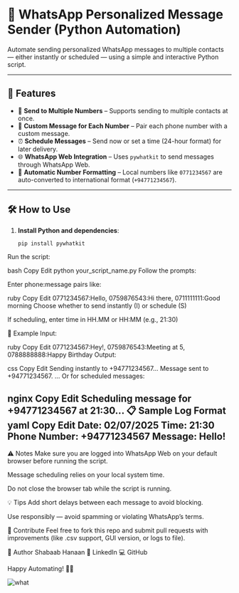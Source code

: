 # 📲 WhatsApp Personalized Message Sender (Python Automation)

Automate sending personalized WhatsApp messages to multiple contacts — either instantly or scheduled — using a simple and interactive Python script.

---

## 🚀 Features

- 🔄 **Send to Multiple Numbers** – Supports sending to multiple contacts at once.
- 💬 **Custom Message for Each Number** – Pair each phone number with a custom message.
- ⏰ **Schedule Messages** – Send now or set a time (24-hour format) for later delivery.
- 🌐 **WhatsApp Web Integration** – Uses `pywhatkit` to send messages through WhatsApp Web.
- 🔢 **Automatic Number Formatting** – Local numbers like `0771234567` are auto-converted to international format (`+94771234567`).

---

## 🛠️ How to Use

1. **Install Python and dependencies**:
   ```bash
   pip install pywhatkit
Run the script:

bash
Copy
Edit
python your_script_name.py
Follow the prompts:

Enter phone:message pairs like:

ruby
Copy
Edit
0771234567:Hello, 0759876543:Hi there, 0711111111:Good morning
Choose whether to send instantly (I) or schedule (S)

If scheduling, enter time in HH.MM or HH:MM (e.g., 21:30)

🧪 Example
Input:

ruby
Copy
Edit
0771234567:Hey!, 0759876543:Meeting at 5, 0788888888:Happy Birthday
Output:

css
Copy
Edit
Sending instantly to +94771234567...
Message sent to +94771234567.
...
Or for scheduled messages:

nginx
Copy
Edit
Scheduling message for +94771234567 at 21:30...
📋 Sample Log Format
yaml
Copy
Edit
Date: 02/07/2025
Time: 21:30
Phone Number: +94771234567
Message: Hello!
--------------------
⚠️ Notes
Make sure you are logged into WhatsApp Web on your default browser before running the script.

Message scheduling relies on your local system time.

Do not close the browser tab while the script is running.

💡 Tips
Add short delays between each message to avoid blocking.

Use responsibly — avoid spamming or violating WhatsApp’s terms.

🤝 Contribute
Feel free to fork this repo and submit pull requests with improvements (like .csv support, GUI version, or logs to file).

📌 Author
Shabaab Hanaan
🔗 LinkedIn
💻 GitHub

Happy Automating! 💬🚀


![what](https://github.com/user-attachments/assets/14018c1e-0012-4c2e-8f55-f8aee41bb0a8)


